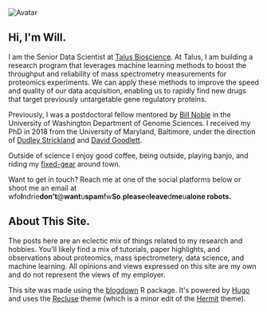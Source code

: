 ---
---

<img src="/images/avatar.jpg" alt="Avatar" class="avatar">  

## Hi, I'm Will. 

I am the Senior Data Scientist at [Talus Bioscience](https://talus.bio). At
Talus, I am building a research program that leverages machine learning methods
to boost the throughput and reliability of mass spectrometry measurements for
proteomics experiments. We can apply these methods to improve the speed and
quality of our data acquisition, enabling us to rapidly find new drugs
that target previously untargetable gene regulatory proteins. 

Previously, I was a postdoctoral fellow mentored by [Bill
Noble](https://noble.gs.washington.edu) in the University of Washington
Department of Genome Sciences. I received my PhD in 2018 from the University of
Maryland, Baltimore, under the direction of [Dudley
Strickland](http://www.medschool.umaryland.edu/profiles/Strickland-Dudley/) and
[David Goodlett](http://goodlettlab.org/).


Outside of science I enjoy good coffee, being outside, playing banjo, and riding
my [fixed-gear](https://en.wikipedia.org/wiki/Fixed-gear_bicycle) around town. 

Want to get in touch? Reach me at one of the social platforms below or shoot me
an email at
wfo<b>I</b>ndrie<b>don't</b>@<b>want</b>u<b>spam!</b>w<b>So</b>.<b>please</b>e<b>leave</b>d<b>me</b>u<b>alone
robots.</b>

## About This Site.  
The posts here are an eclectic mix of things related to my research and hobbies.
You'll likely find a mix of tutorials, paper highlights, and observations about
proteomics, mass spectrometery, data science, and machine learning. All opinions
and views expressed on this site are my own and do not represent the views of my
employer.  

This site was made using the [blogdown](https://bookdown.org/yihui/blogdown/) R
package. It's powered by [Hugo](https://gohugo.io/) and uses the
[Recluse](https://github.com/wfondrie/recluse) theme (which is a minor edit of
the [Hermit](https://github.com/Track3/hermit) theme). 

